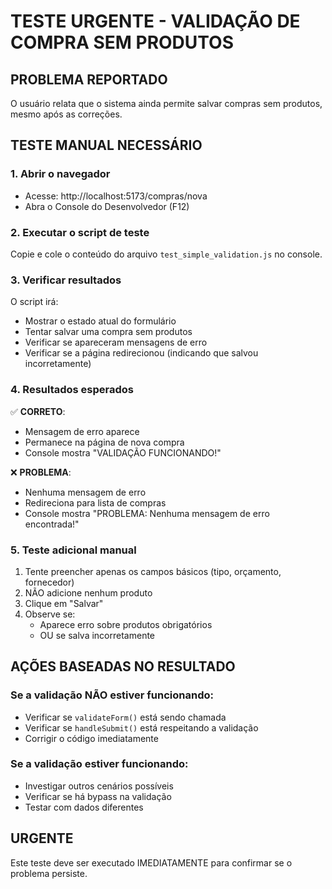 # TESTE URGENTE - VALIDAÇÃO DE COMPRA SEM PRODUTOS

## PROBLEMA REPORTADO
O usuário relata que o sistema ainda permite salvar compras sem produtos, mesmo após as correções.

## TESTE MANUAL NECESSÁRIO

### 1. Abrir o navegador
- Acesse: http://localhost:5173/compras/nova
- Abra o Console do Desenvolvedor (F12)

### 2. Executar o script de teste
Copie e cole o conteúdo do arquivo `test_simple_validation.js` no console.

### 3. Verificar resultados
O script irá:
- Mostrar o estado atual do formulário
- Tentar salvar uma compra sem produtos
- Verificar se apareceram mensagens de erro
- Verificar se a página redirecionou (indicando que salvou incorretamente)

### 4. Resultados esperados
✅ **CORRETO**: 
- Mensagem de erro aparece
- Permanece na página de nova compra
- Console mostra "VALIDAÇÃO FUNCIONANDO!"

❌ **PROBLEMA**: 
- Nenhuma mensagem de erro
- Redireciona para lista de compras
- Console mostra "PROBLEMA: Nenhuma mensagem de erro encontrada!"

### 5. Teste adicional manual
1. Tente preencher apenas os campos básicos (tipo, orçamento, fornecedor)
2. NÃO adicione nenhum produto
3. Clique em "Salvar"
4. Observe se:
   - Aparece erro sobre produtos obrigatórios
   - OU se salva incorretamente

## AÇÕES BASEADAS NO RESULTADO

### Se a validação NÃO estiver funcionando:
- Verificar se `validateForm()` está sendo chamada
- Verificar se `handleSubmit()` está respeitando a validação
- Corrigir o código imediatamente

### Se a validação estiver funcionando:
- Investigar outros cenários possíveis
- Verificar se há bypass na validação
- Testar com dados diferentes

## URGENTE
Este teste deve ser executado IMEDIATAMENTE para confirmar se o problema persiste.